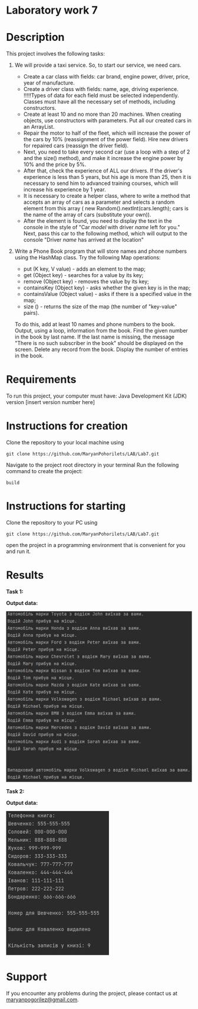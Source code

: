 # Laboratory work 7

# Description
This project involves the following tasks:

1. We will provide a taxi service. So, to start our service, we need cars. 
   - Create a car class with fields: car brand, engine power, driver, price, year of manufacture.
   - Create a driver class with fields: name, age, driving experience.
   !!!!!Types of data for each field must be selected independently. Classes must have all the necessary set of methods, including constructors.
   - Create at least 10 and no more than 20 machines. When creating objects, use constructors with parameters. Put all our created cars in an ArrayList.
   - Repair the motor to half of the fleet, which will increase the power of the cars by 10% (reassignment of the power field). Hire new drivers for repaired cars (reassign the driver field).
   - Next, you need to take every second car (use a loop with a step of 2 and the size() method), and make it increase the engine power by 10% and the price by 5%.
   - After that, check the experience of ALL our drivers. If the driver's experience is less than 5 years, but his age is more than 25, then it is necessary to send him to advanced training courses, which will increase his experience by 1 year.
   - It is necessary to create a helper class, where to write a method that accepts an array of cars as a parameter and selects a random element from this array ( new Random().nextInt(cars.length); cars is the name of the array of cars (substitute your own)).
   - After the element is found, you need to display the text in the console in the style of "Car *model* with driver *name* left for you." Next, pass this car to the following method, which will output to the console "Driver *name* has arrived at the location"


2. Write a Phone Book program that will store names and phone numbers using the HashMap class.
   Try the following Map operations:
   - put (K key, V value) - adds an element to the map;
   - get (Object key) - searches for a value by its key;
   - remove (Object key) - removes the value by its key;
   - containsKey (Object key) - asks whether the given key is in the map;
   - containsValue (Object value) - asks if there is a specified value in the map;
   - size () - returns the size of the map (the number of "key-value" pairs).
   
   To do this, add at least 10 names and phone numbers to the book.
   Output, using a loop, information from the book.
   Find the given number in the book by last name. If the last name is missing, the message "There is no such subscriber in the book" should be displayed on the screen. Delete any record from the book. Display the number of entries in the book.
# Requirements
To run this project, your computer must have:
Java Development Kit (JDK) version [insert version number here]

# Instructions for creation
Clone the repository to your local machine using
```
git clone https://github.com/MaryanPohorilets/LAB/Lab7.git
```
Navigate to the project root directory in your terminal
Run the following command to create the project:
```
build
```

# Instructions for starting
Clone the repository to your PC using
```
git clone https://github.com/MaryanPohorilets/LAB/Lab7.git
```
open the project in a programming environment that is convenient for you and run it.
# Results
__Task 1:__


__Output data:__

![Task1](https://github.com/MaryanPohorilets/LAB/blob/main/Lab7/images/Task1.jpg)

__Task 2:__


__Output data:__

![Task2](https://github.com/MaryanPohorilets/LAB/blob/main/Lab7/images/Task2.jpg)


# Support
If you encounter any problems during the project, please contact us at maryanpogorilez@gmail.com.

